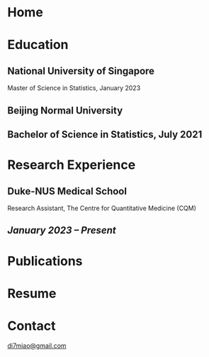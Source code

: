 # Home

# Education
## National University of Singapore
Master of Science in Statistics, January 2023
## Beijing Normal University
Bachelor of Science in Statistics, July 2021
---

# Research Experience
## Duke-NUS Medical School
Research Assistant, The Centre for Quantitative Medicine (CQM)

*January 2023 – Present*
---

# Publications

# Resume

# Contact

di7miao@gmail.com
